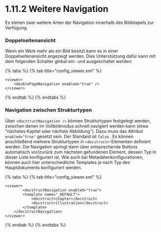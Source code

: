 # 1.11.2 Weitere Navigation

Es stehen zwei weitere Arten der Navigation innerhalb des Bildstapels zur Verfügung.

### Doppelseitenansicht

Wenn ein Werk mehr als ein Bild besitzt kann es in einer Doppelseitenansicht angezeigt werden. Dies Unterstützung dafür kann mit dem folgenden Schalter global ein- und ausgeschaltet werden:

{% tabs %}
{% tab title="config\_viewer.xml" %}
```markup
<viewer>
    <doublePageNavigation enabled="true" />
</viewer>
```
{% endtab %}
{% endtabs %}

### Navigation zwischen Strukturtypen

Über `<docstructNavigation />` können Strukturtypen festgelegt werden, zwischen denen im Vollbildmodus schnell navigiert werden kann \(etwa "nächstes Kapitel oder nächste Abbildung"\). Dazu muss das Attribut `enabled="true"` gesetzt sein. Der Standard ist `false` . Es können anschließend mehrere Strukturtypen in `<docstruct>`-Elementen definiert werden. Die Navigation springt dann über entsprechende Buttons automatisch vor/zurück zum nächsten gefundenen Element, dessen Typ in dieser Liste konfiguriert ist. Wie auch bei Metadatenkonfigurationen, können auch hier unterschiedliche Templates je nach Typ des Hauptdokuments konfiguriert werden.

{% tabs %}
{% tab title="config\_viewer.xml" %}
```markup
<viewer>
        <docstructNavigation enabled="true">
        <template name="_DEFAULT">
            <docstruct>chapter</docstruct>
            <docstruct>illustration</docstruct>
        </template>
    </docstructNavigation>
</viewer>
```
{% endtab %}
{% endtabs %}

